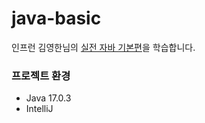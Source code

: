 # java-basic
인프런 김영한님의 [실전 자바 기본편](https://www.inflearn.com/course/김영한의-실전-자바-기본편/dashboard)을 학습합니다.

### 프로젝트 환경
- Java 17.0.3
- IntelliJ